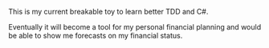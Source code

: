 This is my current breakable toy to learn better TDD and C#.

Eventually it will become a tool for my personal financial planning and would 
be able to show me forecasts on my financial status.